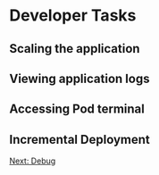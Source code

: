 Developer Tasks
===============

Scaling the application
-----------------------


Viewing application logs
------------------------

Accessing Pod terminal
----------------------


Incremental Deployment
----------------------


[Next: Debug](https://github.com/rimolive/openshift-development-workshop/blob/master/workshop/debug.md)